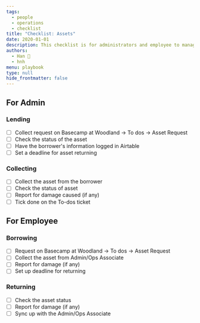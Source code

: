 ```yaml
---
tags: 
  - people
  - operations
  - checklist
title: "Checklist: Assets"
date: 2020-01-01
description: This checklist is for administrators and employee to manage company's assets. 
authors: 
  - Han 🐸
  - hnh
menu: playbook
type: null
hide_frontmatter: false
---
```


## For Admin
### Lending
- [ ]  Collect request on Basecamp at Woodland → To dos → Asset Request
- [ ]  Check the status of the asset
- [ ]  Have the borrower's information logged in Airtable
- [ ]  Set a deadline for asset returning

### Collecting
- [ ]  Collect the asset from the borrower
- [ ]  Check the status of asset
- [ ]  Report for damage caused (if any)
- [ ]  Tick done on the To-dos ticket

## For Employee
### Borrowing
- [ ]  Request on Basecamp at Woodland → To dos → Asset Request
- [ ]  Collect the asset from Admin/Ops Associate
- [ ]  Report for damage (if any)
- [ ]  Set up deadline for returning

### Returning
- [ ]  Check the asset status
- [ ]  Report for damage (if any)
- [ ]  Sync up with the Admin/Ops Associate